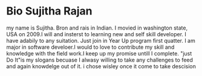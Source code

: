 
# Bio Sujitha Rajan 
my name is Sujitha. Bron and rais in Indian. I movied in washington state, USA on 2009.I will and insterst to learning new and self skill developer. I have adabily to any suitation. Just join in Year Up program first quatter. I am major in software develoer.I would to love to contribute my skill and knowledge with the field work.I keep up my promise untill I complete. "just Do It"is my slogans becuase I alwasy willing to take any challenges to feed and again knowdelge out of it. 
i chose wisley once it come to take descision 

